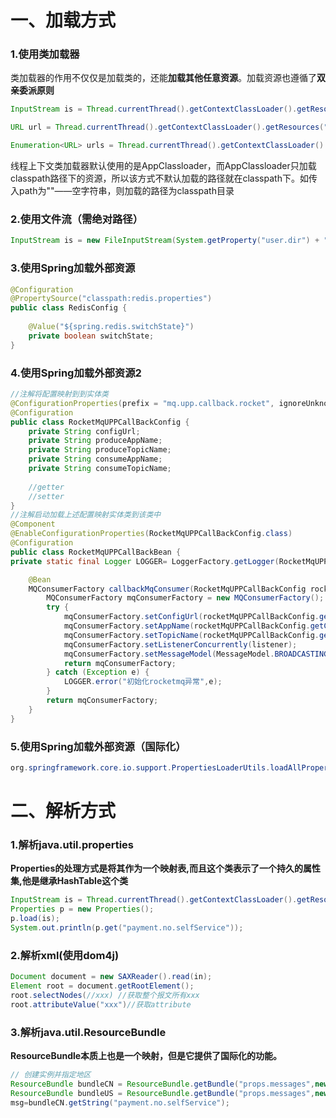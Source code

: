 # 一、加载方式

### 1.使用类加载器

类加载器的作用不仅仅是加载类的，还能**加载其他任意资源**。加载资源也遵循了**双亲委派原则**

```java
InputStream is = Thread.currentThread().getContextClassLoader().getResourceAsStream("application.xml");

URL url = Thread.currentThread().getContextClassLoader().getResources("com/tangdi");

Enumeration<URL> urls = Thread.currentThread().getContextClassLoader().getResource("com/tangdi");
```

线程上下文类加载器默认使用的是AppClassloader，而AppClassloader只加载classpath路径下的资源，所以该方式不默认加载的路径就在classpath下。如传入path为""——空字符串，则加载的路径为classpath目录

### 2.使用文件流（需绝对路径）

```java
InputStream is = new FileInputStream(System.getProperty("user.dir") + "/WebContent/WEB-INF/" + resource);
```

### 3.使用Spring加载外部资源

```java
@Configuration
@PropertySource("classpath:redis.properties")
public class RedisConfig {
	
	@Value("${spring.redis.switchState}")
    private boolean switchState;
}
```

### 4.使用Spring加载外部资源2

```java
//注解将配置映射到到实体类
@ConfigurationProperties(prefix = "mq.upp.callback.rocket", ignoreUnknownFields = false)
@Configuration
public class RocketMqUPPCallBackConfig {
    private String configUrl;
    private String produceAppName;
    private String produceTopicName;
    private String consumeAppName;
    private String consumeTopicName;
    
    //getter
    //setter
}
//注解启动加载上述配置映射实体类到该类中
@Component
@EnableConfigurationProperties(RocketMqUPPCallBackConfig.class)
@Configuration
public class RocketMqUPPCallBackBean {
private static final Logger LOGGER= LoggerFactory.getLogger(RocketMqUPPCallBackBean.class);

    @Bean
    MQConsumerFactory callbackMqConsumer(RocketMqUPPCallBackConfig rocketMqUPPCallBackConfig, PamentCallBackMqListener listener){
        MQConsumerFactory mqConsumerFactory = new MQConsumerFactory();
        try {
            mqConsumerFactory.setConfigUrl(rocketMqUPPCallBackConfig.getConfigUrl());
            mqConsumerFactory.setAppName(rocketMqUPPCallBackConfig.getConsumeAppName());
            mqConsumerFactory.setTopicName(rocketMqUPPCallBackConfig.getConsumeTopicName());
            mqConsumerFactory.setListenerConcurrently(listener);
            mqConsumerFactory.setMessageModel(MessageModel.BROADCASTING);
            return mqConsumerFactory;
        } catch (Exception e) {
            LOGGER.error("初始化rocketmq异常",e);
        }
        return mqConsumerFactory;
    }
}
```

### 5.使用Spring加载外部资源（国际化）

```java
org.springframework.core.io.support.PropertiesLoaderUtils.loadAllProperties(i18n/exception_ko.properties);
```



# 二、解析方式

### 1.解析java.util.properties

**Properties的处理方式是将其作为一个映射表,而且这个类表示了一个持久的属性集,他是继承HashTable这个类**

```java
InputStream is = Thread.currentThread().getContextClassLoader().getResourceAsStream("application.xml");
Properties p = new Properties();
p.load(is);
System.out.println(p.get("payment.no.selfService"));
```

### 2.解析xml(使用dom4j)

```java
Document document = new SAXReader().read(in);
Element root = document.getRootElement();
root.selectNodes(//xxx) //获取整个报文所有xxx
root.attributeValue("xxx")//获取attribute
```

### 3.解析java.util.ResourceBundle

**ResourceBundle本质上也是一个映射，但是它提供了国际化的功能。**

```java
// 创建实例并指定地区
ResourceBundle bundleCN = ResourceBundle.getBundle("props.messages",new Locale("zh","CN"));
ResourceBundle bundleUS = ResourceBundle.getBundle("props.messages",new Locale("en","US"));
msg=bundleCN.getString("payment.no.selfService");
```


